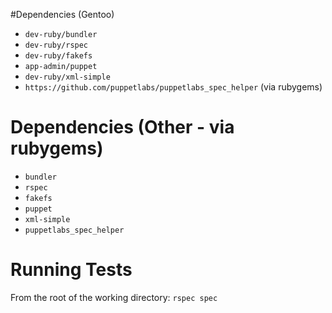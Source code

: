 #Dependencies (Gentoo)

* `dev-ruby/bundler`
* `dev-ruby/rspec`
* `dev-ruby/fakefs`
* `app-admin/puppet`
* `dev-ruby/xml-simple`
* `https://github.com/puppetlabs/puppetlabs_spec_helper` (via rubygems)

# Dependencies (Other - via rubygems)

* `bundler`
* `rspec`
* `fakefs`
* `puppet`
* `xml-simple`
* `puppetlabs_spec_helper`

# Running Tests
From the root of the working directory: `rspec spec`
